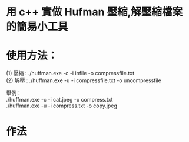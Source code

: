 # 用 c++ 實做 Hufman 壓縮,解壓縮檔案的簡易小工具  
  
# 使用方法：  
(1) 壓縮 : ./huffman.exe -c -i infile -o compressfile.txt  
(2) 解壓 : ./huffman.exe -u -i compressfile.txt -o uncompressfile

舉例：  
./huffman.exe -c -i cat.jpeg -o compress.txt  
./huffman.exe -u -i compress.txt -o copy.jpeg

# 作法

